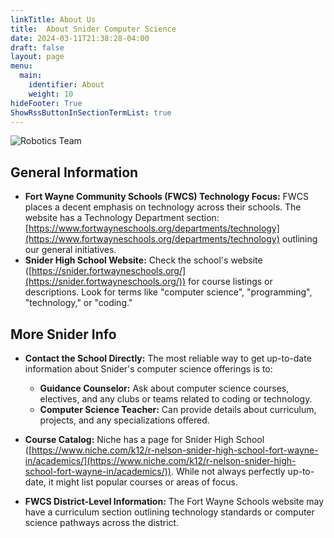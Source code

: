 ```yaml
---
linkTitle: About Us
title:  About Snider Computer Science
date: 2024-03-11T21:38:28-04:00
draft: false
layout: page
menu:
  main:
    identifier: About
    weight: 10
hideFooter: True
ShowRssButtonInSectionTermList: true
---
```


![Robotics Team](images/snider_robotics_team_1280.png)

## General Information

* **Fort Wayne Community Schools (FWCS) Technology Focus:** FWCS places a decent emphasis on technology across their schools.  The website has a Technology Department section: [https://www.fortwayneschools.org/departments/technology](https://www.fortwayneschools.org/departments/technology) outlining our general initiatives.
* **Snider High School Website:** Check the school's website ([https://snider.fortwayneschools.org/](https://snider.fortwayneschools.org/)) for course listings or descriptions. Look for terms like "computer science", "programming", "technology," or "coding."

## More Snider Info

* **Contact the School Directly:** The most reliable way to get up-to-date information about Snider's computer science offerings is to:
    * **Guidance Counselor:** Ask about computer science courses, electives, and any clubs or teams related to coding or technology.
    * **Computer Science Teacher:** Can provide details about curriculum, projects, and any specializations offered.

* **Course Catalog:** Niche has a page for Snider High School ([https://www.niche.com/k12/r-nelson-snider-high-school-fort-wayne-in/academics/](https://www.niche.com/k12/r-nelson-snider-high-school-fort-wayne-in/academics/)). While not always perfectly up-to-date, it might list popular courses or areas of focus.

* **FWCS District-Level Information:** The Fort Wayne Schools website may have a curriculum section outlining technology standards or computer science pathways across the district.
